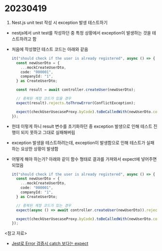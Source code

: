 # 20230419

1. Nest.js unit test 작성 시 exception 발생 테스트하기

- nestjs에서 unit test를 작성하던 중 특정 상황에서 exception이 발생하는 것을 테스트하려고 함
- 처음에 작성했던 테스트 코드는 아래와 같음

  ```ts
  it("should check if the user is already registered", async () => {
    const newUserDto = {
      ...mockCreateUserDto,
      code: "000001",
      companyId: "1",
    } as CreateUserDto;

    const result = await controller.createUser(newUserDto);

    // 중복된 계정 코드가 있을 경우
    expect(result).rejects.toThrowError(ConflictException);

    expect(checkUserUsecaseProxy.byCode).toBeCalledWith(newUserDto.code, newUserDto.companyId);
  });
  ```

- 헌데 이렇게 하니 result 변수를 초기화하던 중 exception 발생으로 인해 테스트 진행이 되지 못하고 그대로 실패해버림
- exception 발생을 테스트하려는데, exception이 발생함으로 인해 테스트가 실패하는 요상한 상황이 발생함
- 어떻게 해야 하는가? 아래와 같이 함수 형태로 결과를 가져와서 expect에 넣어주면 되었음

  ```ts
  it("should check if the user is already registered", async () => {
    const newUserDto = {
      ...mockCreateUserDto,
      code: "000001",
      companyId: "1",
    } as CreateUserDto;

    // 중복된 계정 코드가 있는 경우
    expect(async () => await controller.createUser(newUserDto)).rejects.toThrowError(ConflictException);

    expect(checkUserUsecaseProxy.byCode).toBeCalledWith(newUserDto.code, newUserDto.companyId);
  });
  ```

<참고 자료>

- [Jest로 Error 검증시 catch 보다는 expect](https://jojoldu.tistory.com/656)
